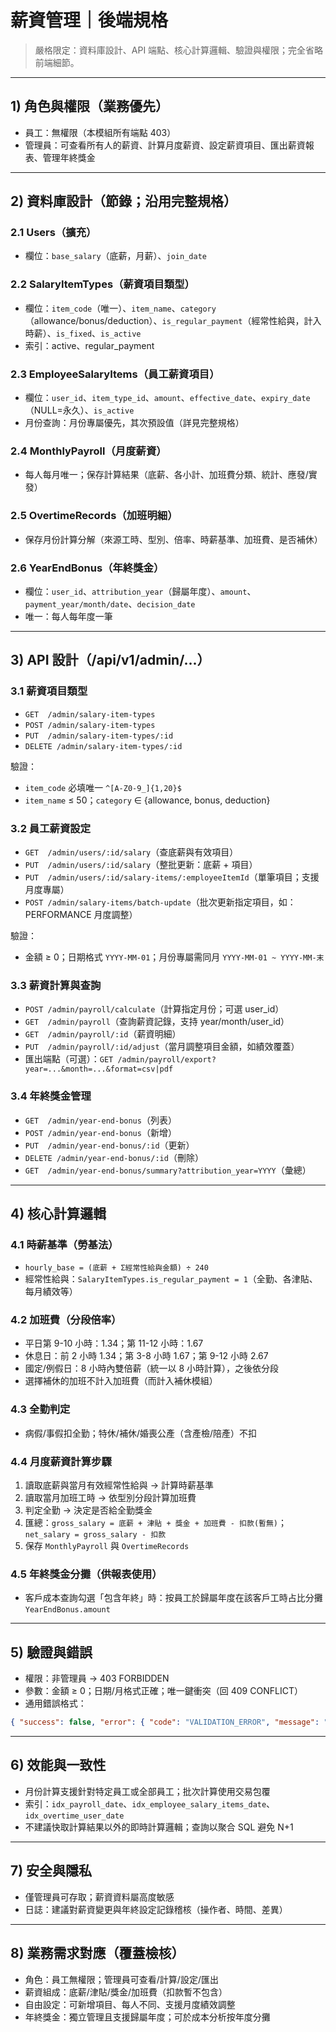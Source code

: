 # 薪資管理｜後端規格

> 嚴格限定：資料庫設計、API 端點、核心計算邏輯、驗證與權限；完全省略前端細節。

---

## 1) 角色與權限（業務優先）
- 員工：無權限（本模組所有端點 403）
- 管理員：可查看所有人的薪資、計算月度薪資、設定薪資項目、匯出薪資報表、管理年終獎金

---

## 2) 資料庫設計（節錄；沿用完整規格）

### 2.1 Users（擴充）
- 欄位：`base_salary`（底薪，月薪）、`join_date`

### 2.2 SalaryItemTypes（薪資項目類型）
- 欄位：`item_code`（唯一）、`item_name`、`category`（allowance/bonus/deduction）、`is_regular_payment`（經常性給與，計入時薪）、`is_fixed`、`is_active`
- 索引：active、regular_payment

### 2.3 EmployeeSalaryItems（員工薪資項目）
- 欄位：`user_id`、`item_type_id`、`amount`、`effective_date`、`expiry_date`（NULL=永久）、`is_active`
- 月份查詢：月份專屬優先，其次預設值（詳見完整規格）

### 2.4 MonthlyPayroll（月度薪資）
- 每人每月唯一；保存計算結果（底薪、各小計、加班費分類、統計、應發/實發）

### 2.5 OvertimeRecords（加班明細）
- 保存月份計算分解（來源工時、型別、倍率、時薪基準、加班費、是否補休）

### 2.6 YearEndBonus（年終獎金）
- 欄位：`user_id`、`attribution_year`（歸屬年度）、`amount`、`payment_year/month/date`、`decision_date`
- 唯一：每人每年度一筆

---

## 3) API 設計（/api/v1/admin/...）

### 3.1 薪資項目類型
- `GET  /admin/salary-item-types`
- `POST /admin/salary-item-types`
- `PUT  /admin/salary-item-types/:id`
- `DELETE /admin/salary-item-types/:id`

驗證：
- `item_code` 必填唯一 `^[A-Z0-9_]{1,20}$`
- `item_name` ≤ 50；`category` ∈ {allowance, bonus, deduction}

### 3.2 員工薪資設定
- `GET  /admin/users/:id/salary`（查底薪與有效項目）
- `PUT  /admin/users/:id/salary`（整批更新：底薪 + 項目）
- `PUT  /admin/users/:id/salary-items/:employeeItemId`（單筆項目；支援月度專屬）
- `POST /admin/salary-items/batch-update`（批次更新指定項目，如：PERFORMANCE 月度調整）

驗證：
- 金額 ≥ 0；日期格式 `YYYY-MM-01`；月份專屬需同月 `YYYY-MM-01 ~ YYYY-MM-末`

### 3.3 薪資計算與查詢
- `POST /admin/payroll/calculate`（計算指定月份；可選 user_id）
- `GET  /admin/payroll`（查詢薪資記錄，支持 year/month/user_id）
- `GET  /admin/payroll/:id`（薪資明細）
- `PUT  /admin/payroll/:id/adjust`（當月調整項目金額，如績效覆蓋）
- 匯出端點（可選）：`GET /admin/payroll/export?year=...&month=...&format=csv|pdf`

### 3.4 年終獎金管理
- `GET  /admin/year-end-bonus`（列表）
- `POST /admin/year-end-bonus`（新增）
- `PUT  /admin/year-end-bonus/:id`（更新）
- `DELETE /admin/year-end-bonus/:id`（刪除）
- `GET  /admin/year-end-bonus/summary?attribution_year=YYYY`（彙總）

---

## 4) 核心計算邏輯

### 4.1 時薪基準（勞基法）
- `hourly_base = (底薪 + Σ經常性給與金額) ÷ 240`
- 經常性給與：`SalaryItemTypes.is_regular_payment = 1`（全勤、各津貼、每月績效等）

### 4.2 加班費（分段倍率）
- 平日第 9-10 小時：1.34；第 11-12 小時：1.67
- 休息日：前 2 小時 1.34；第 3-8 小時 1.67；第 9-12 小時 2.67
- 國定/例假日：8 小時內雙倍薪（統一以 8 小時計算），之後依分段
- 選擇補休的加班不計入加班費（而計入補休模組）

### 4.3 全勤判定
- 病假/事假扣全勤；特休/補休/婚喪公產（含產檢/陪產）不扣

### 4.4 月度薪資計算步驟
1) 讀取底薪與當月有效經常性給與 → 計算時薪基準
2) 讀取當月加班工時 → 依型別分段計算加班費
3) 判定全勤 → 決定是否給全勤獎金
4) 匯總：`gross_salary = 底薪 + 津貼 + 獎金 + 加班費 - 扣款(暫無)`；`net_salary = gross_salary - 扣款`
5) 保存 `MonthlyPayroll` 與 `OvertimeRecords`

### 4.5 年終獎金分攤（供報表使用）
- 客戶成本查詢勾選「包含年終」時：按員工於歸屬年度在該客戶工時占比分攤 `YearEndBonus.amount`

---

## 5) 驗證與錯誤
- 權限：非管理員 → 403 FORBIDDEN
- 參數：金額 ≥ 0；日期/月格式正確；唯一鍵衝突（回 409 CONFLICT）
- 通用錯誤格式：
```json
{ "success": false, "error": { "code": "VALIDATION_ERROR", "message": "請輸入有效金額" } }
```

---

## 6) 效能與一致性
- 月份計算支援針對特定員工或全部員工；批次計算使用交易包覆
- 索引：`idx_payroll_date`、`idx_employee_salary_items_date`、`idx_overtime_user_date`
- 不建議快取計算結果以外的即時計算邏輯；查詢以聚合 SQL 避免 N+1

---

## 7) 安全與隱私
- 僅管理員可存取；薪資資料屬高度敏感
- 日誌：建議對薪資變更與年終設定記錄稽核（操作者、時間、差異）

---

## 8) 業務需求對應（覆蓋檢核）
- 角色：員工無權限；管理員可查看/計算/設定/匯出
- 薪資組成：底薪/津貼/獎金/加班費（扣款暫不包含）
- 自由設定：可新增項目、每人不同、支援月度績效調整
- 年終獎金：獨立管理且支援歸屬年度；可於成本分析按年度分攤
